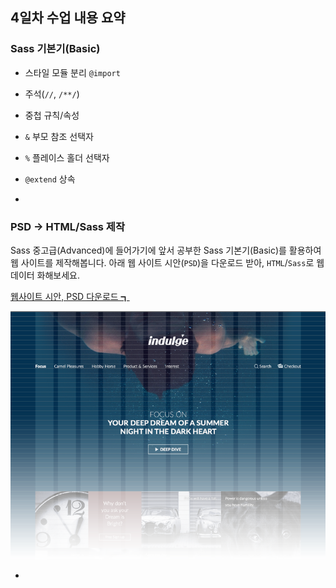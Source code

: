 ## 4일차 수업 내용 요약

### Sass 기본기(Basic)

- 스타일 모듈 분리 `@import`
- 주석(`//`, `/**/`)
- 중첩 규칙/속성
- `&` 부모 참조 선택자
- `%` 플레이스 홀더 선택자
- `@extend` 상속

-

### PSD → HTML/Sass 제작

Sass 중고급(Advanced)에 들어가기에 앞서 공부한 Sass 기본기(Basic)를 활용하여 웹 사이트를 제작해봅니다.
아래 웹 사이트 시안(`PSD`)을 다운로드 받아, `HTML`/`Sass`로 웹 데이터 화해보세요.

[웹사이트 시안, PSD 다운로드 ┓](http://me2.do/xm8jQQTk)

![PSD2Sass](../../IMAGES/psd2sass.png)

-